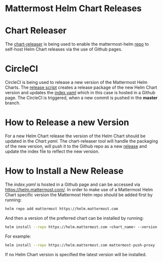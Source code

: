 Mattermost Helm Chart Releases
====================================================

# Chart Releaser

 The [chart-releaser](https://github.com/helm/chart-releaser) is being used to enable the mattermost-helm [repo](https://github.com/mattermost/mattermost-helm) to self-host Helm Chart releases via the use of Github pages.

# CircleCI

CircleCI is being used to release a new version of the Mattermost Helm Charts. The [release script](https://github.com/mattermost/mattermost-helm/blob/master/.circleci/release.sh) creates a release package of the new Helm Chart version and updates the [index.yaml](https://github.com/mattermost/mattermost-helm/blob/gh-pages/index.yaml) which in this case is hosted in a Github page. The CircleCI is triggered, when a new commit is pushed in the **master** branch.

# How to Release a new Version

For a new Helm Chart release the version of the Helm Chart should be updated in the *Chart.yaml*. The chart-releaser tool will handle the packaging of the new version, will push it to the Github repo as a new [release](https://github.com/mattermost/mattermost-helm/releases) and update the index file to reflect the new version.

# How to Install a New Release

The *index.yaml* is hosted in a Github page and can be accessed via https://helm.mattermost.com/. In order to make use of a Mattermost Helm Chart specific version the Mattermost Helm repo should be added first by running:

```bash
helm repo add mattermost https://helm.mattermost.com
```

And then a version of the preferred chart can be installed by running:

```bash
helm install --repo https://helm.mattermost.com <chart_name> --version <version_number>
```

For example:


```bash
helm install --repo https://helm.mattermost.com mattermost-push-proxy --version v0.1.4
```

If no Helm Chart version is specified the latest version will be installed.

